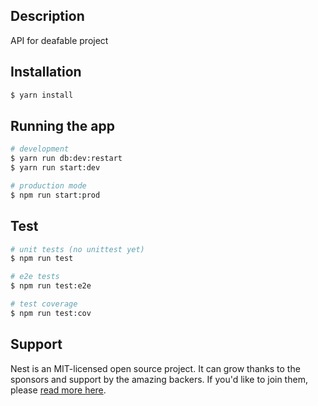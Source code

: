 ## Description

API for deafable project

## Installation

```bash
$ yarn install
```

## Running the app

```bash
# development
$ yarn run db:dev:restart
$ yarn run start:dev

# production mode
$ npm run start:prod
```

## Test

```bash
# unit tests (no unittest yet)
$ npm run test

# e2e tests
$ npm run test:e2e

# test coverage
$ npm run test:cov
```

## Support

Nest is an MIT-licensed open source project. It can grow thanks to the sponsors and support by the amazing backers. If you'd like to join them, please [read more here](https://docs.nestjs.com/support).

